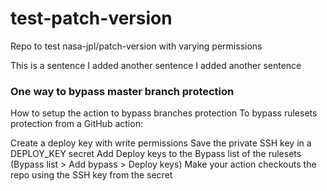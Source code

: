 # test-patch-version

Repo to test nasa-jpl/patch-version with varying permissions

This is a sentence
I added another sentence
I added another sentence

### One way to bypass master branch protection

How to setup the action to bypass branches protection
To bypass rulesets protection from a GitHub action:

Create a deploy key with write permissions
Save the private SSH key in a DEPLOY_KEY secret
Add Deploy keys to the Bypass list of the rulesets (Bypass list > Add bypass > Deploy keys)
Make your action checkouts the repo using the SSH key from the secret